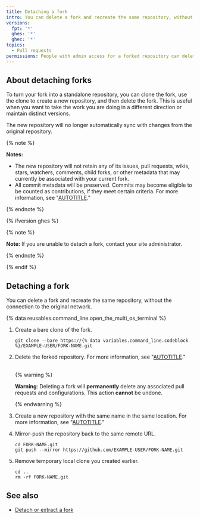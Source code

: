 ```yaml
---
title: Detaching a fork
intro: You can delete a fork and recreate the same repository, without the connection to the original network.
versions:
  fpt: '*'
  ghes: '*'
  ghec: '*'
topics:
  - Pull requests
permissions: People with admin access for a forked repository can delete the forked repository.
---
```


## About detaching forks

To turn your fork into a standalone repository, you can clone the fork, use the clone to create a new repository, and then delete the fork. This is useful when you want to take the work you are doing in a different direction or maintain distinct versions.

The new repository will no longer automatically sync with changes from the original repository.

{% note %}

**Notes:**

- The new repository will not retain any of its issues, pull requests, wikis, stars, watchers, comments, child forks, or other metadata that may currently be associated with your current fork.
- All commit metadata will be preserved. Commits may become eligible to be counted as contributions, if they meet certain criteria. For more information, see "[AUTOTITLE](/account-and-profile/setting-up-and-managing-your-github-profile/managing-contribution-settings-on-your-profile/why-are-my-contributions-not-showing-up-on-my-profile#your-local-git-commit-email-isnt-connected-to-your-account)."

{% endnote %}

{% ifversion ghes %}

{% note %}

**Note:** If you are unable to detach a fork, contact your site administrator.

{% endnote %}

{% endif %}

## Detaching a fork

You can delete a fork and recreate the same repository, without the connection to the original network.

{% data reusables.command_line.open_the_multi_os_terminal %}
1. Create a bare clone of the fork.

   ```shell
   git clone --bare https://{% data variables.command_line.codeblock %}/EXAMPLE-USER/FORK-NAME.git
   ```

1. Delete the forked repository. For more information, see "[AUTOTITLE](/repositories/creating-and-managing-repositories/deleting-a-repository)."<br><br>

   {% warning %}

   **Warning**: Deleting a fork will **permanently** delete any associated pull requests and configurations. This action **cannot** be undone.

   {% endwarning %}

1. Create a new repository with the same name in the same location. For more information, see "[AUTOTITLE](/repositories/creating-and-managing-repositories/creating-a-new-repository)."
1. Mirror-push the repository back to the same remote URL.

   ```shell
   cd FORK-NAME.git
   git push --mirror https://github.com/EXAMPLE-USER/FORK-NAME.git
   ```

1. Remove temporary local clone you created earlier.

   ```shell
   cd ..
   rm -rf FORK-NAME.git
   ```

## See also

* [Detach or extract a fork](https://support.github.com/request/fork)
